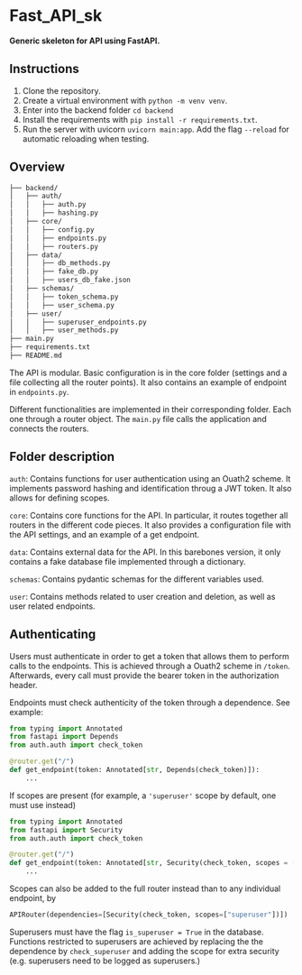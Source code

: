 # Fast_API_sk
**Generic skeleton for API using FastAPI.**

## Instructions

1. Clone the repository.
2. Create a virtual environment with `python -m venv venv`.
3. Enter into the backend folder `cd backend`
4. Install the requirements with `pip install -r requirements.txt`.
5. Run the server with uvicorn `uvicorn main:app`. Add the flag `--reload` for automatic reloading when testing.


## Overview

```bash
├── backend/
│   ├── auth/
│   │   ├── auth.py
│   │   ├── hashing.py
│   ├── core/
│   │   ├── config.py
│   │   ├── endpoints.py 
│   │   ├── routers.py    
│   ├── data/
│   │   ├── db_methods.py
│   │   ├── fake_db.py
│   │   ├── users_db_fake.json
│   ├── schemas/
│   │   ├── token_schema.py
│   │   ├── user_schema.py
│   ├── user/
│   │   ├── superuser_endpoints.py
│   │   ├── user_methods.py
├── main.py
├── requirements.txt
├── README.md
```

The API is modular. Basic configuration is in the core folder (settings and a file collecting all the router points). It also contains an example of endpoint in `endpoints.py`. 

Different functionalities are implemented in their corresponding folder. Each one through a router object. The `main.py` file calls the application and connects the routers.


## Folder description

`auth`: Contains functions for user authentication using an Ouath2 scheme. It implements password hashing and identification throug a JWT token. It also allows for defining scopes.

`core`: Contains core functions for the API. In particular, it routes together all routers in the different code pieces. It also provides a configuration file with the API settings, and an example of a get endpoint.

`data`: Contains external data for the API. In this barebones version, it only contains a fake database file implemented through a dictionary.

`schemas`: Contains pydantic schemas for the different variables used.

`user`: Contains methods related to user creation and deletion, as well as user related endpoints.


## Authenticating

Users must authenticate in order to get a token that allows them to perform calls to the endpoints. This is achieved through a Ouath2 scheme in `/token`. Afterwards, every call must provide the bearer token in the authorization header.

Endpoints must check authenticity of the token through a dependence. See example:

```python
from typing import Annotated
from fastapi import Depends
from auth.auth import check_token

@router.get("/")
def get_endpoint(token: Annotated[str, Depends(check_token)]):
    ...
```

If scopes are present (for example, a `'superuser'` scope by default, one must use instead)

```python
from typing import Annotated
from fastapi import Security
from auth.auth import check_token

@router.get("/")
def get_endpoint(token: Annotated[str, Security(check_token, scopes = ['superuser'])]):
    ...
```

Scopes can also be added to the full router instead than to any individual endpoint, by

```python
APIRouter(dependencies=[Security(check_token, scopes=["superuser"])])
```

Superusers must have the flag `is_superuser = True` in the database. Functions restricted to superusers are achieved by replacing the the dependence by `check_superuser` and adding the scope for extra security (e.g. superusers need to be logged as superusers.)